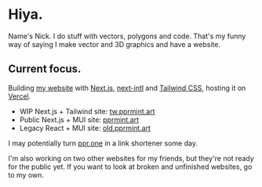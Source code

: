 # Hiya.

Name's Nick. I do stuff with vectors, polygons and code. That's my funny way of saying I make vector and 3D graphics and have a website.

## Current focus.
Building [my website](https://github.com/pprmint/pprmint.art-Next) with [Next.js](https://nextjs.org), [next-intl](https://github.com/amannn/next-intl) and [Tailwind CSS](https://tailwindcss.com/), hosting it on [Vercel](https://vercel.com).

- WIP Next.js + Tailwind site: [tw.pprmint.art](https://tw.pprmint.art)
- Public Next.js + MUI site: [pprmint.art](https://pprmint.art)
- Legacy React + MUI site: [old.pprmint.art](https://old.pprmint.art)

I may potentially turn [ppr.one](https://ppr.one/) in a link shortener some day.

I'm also working on two other websites for my friends, but they're not ready for the public yet. If you want to look at broken and unfinished websites, go to my own.
